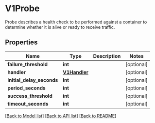 # V1Probe

Probe describes a health check to be performed against a container to determine whether it is alive or ready to receive traffic.
## Properties
Name | Type | Description | Notes
------------ | ------------- | ------------- | -------------
**failure_threshold** | **int** |  | [optional] 
**handler** | [**V1Handler**](V1Handler.md) |  | [optional] 
**initial_delay_seconds** | **int** |  | [optional] 
**period_seconds** | **int** |  | [optional] 
**success_threshold** | **int** |  | [optional] 
**timeout_seconds** | **int** |  | [optional] 

[[Back to Model list]](../README.md#documentation-for-models) [[Back to API list]](../README.md#documentation-for-api-endpoints) [[Back to README]](../README.md)


